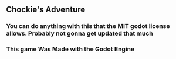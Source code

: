 ## Chockie's Adventure
### You can do anything with this that the MIT godot license allows.  Probably not gonna get updated that much
### This game Was Made with the Godot Engine


